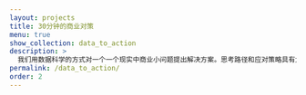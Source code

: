 ```yaml
---
layout: projects
title: 30分钟的商业对策
menu: true
show_collection: data_to_action
description: >
  我们用数据科学的方式对一个一个现实中商业小问题提出解决方案。思考路径和应对策略具有大量的可复制性。
permalink: /data_to_action/
order: 2
---
```

